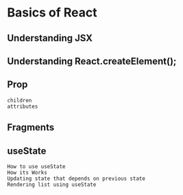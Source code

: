 # Basics of React

## Understanding JSX
## Understanding React.createElement();
## Prop
    children
    attributes
## Fragments
## useState
    How to use useState
    How its Works
    Updating state that depends on previous state
    Rendering list using useState
    
